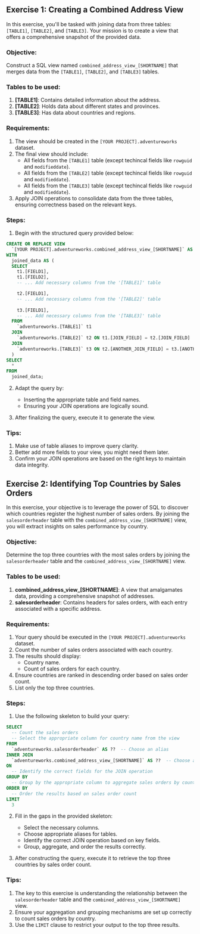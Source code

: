 ## Exercise 1: Creating a Combined Address View

In this exercise, you'll be tasked with joining data from three tables: `[TABLE1]`, `[TABLE2]`, and `[TABLE3]`. Your mission is to create a view that offers a comprehensive snapshot of the provided data.

### Objective:

Construct a SQL view named `combined_address_view_[SHORTNAME]` that merges data from the `[TABLE1]`, `[TABLE2]`, and `[TABLE3]` tables.

### Tables to be used:

1. **[TABLE1]**: Contains detailed information about the address.
2. **[TABLE2]**: Holds data about different states and provinces.
3. **[TABLE3]**: Has data about countries and regions.

### Requirements:

1. The view should be created in the `[YOUR PROJECT].adventureworks` dataset.
2. The final view should include:
    - All fields from the `[TABLE1]` table (except techincal fields like `rowguid` and `modifieddate`).
    - All fields from the `[TABLE2]` table (except techincal fields like `rowguid` and `modifieddate`).
    - All fields from the `[TABLE3]` table (except techincal fields like `rowguid` and `modifieddate`).
3. Apply JOIN operations to consolidate data from the three tables, ensuring correctness based on the relevant keys.

### Steps:

1. Begin with the structured query provided below:

```sql
CREATE OR REPLACE VIEW
  `[YOUR PROJECT].adventureworks.combined_address_view_[SHORTNAME]` AS
WITH
  joined_data AS (
  SELECT
    t1.[FIELD1],
    t1.[FIELD2],
    -- ... Add necessary columns from the '[TABLE1]' table

    t2.[FIELD1],
    -- ... Add necessary columns from the '[TABLE2]' table
    
    t3.[FIELD1],
    -- ... Add necessary columns from the '[TABLE3]' table
  FROM
    `adventureworks.[TABLE1]` t1
  JOIN
    `adventureworks.[TABLE2]` t2 ON t1.[JOIN_FIELD] = t2.[JOIN_FIELD]
  JOIN
    `adventureworks.[TABLE3]` t3 ON t2.[ANOTHER_JOIN_FIELD] = t3.[ANOTHER_JOIN_FIELD]
  )
SELECT
  *
FROM
  joined_data;
```

2. Adapt the query by:
    - Inserting the appropriate table and field names.
    - Ensuring your JOIN operations are logically sound.

3. After finalizing the query, execute it to generate the view.

### Tips:

1. Make use of table aliases to improve query clarity.
2. Better add more fields to your view, you might need them later.
3. Confirm your JOIN operations are based on the right keys to maintain data integrity.

## Exercise 2: Identifying Top Countries by Sales Orders

In this exercise, your objective is to leverage the power of SQL to discover which countries register the highest number of sales orders. By joining the `salesorderheader` table with the `combined_address_view_[SHORTNAME]` view, you will extract insights on sales performance by country.

### Objective:

Determine the top three countries with the most sales orders by joining the `salesorderheader` table and the `combined_address_view_[SHORTNAME]` view.

### Tables to be used:

1. **combined_address_view_[SHORTNAME]**: A view that amalgamates data, providing a comprehensive snapshot of addresses.
2. **salesorderheader**: Contains headers for sales orders, with each entry associated with a specific address.

### Requirements:

1. Your query should be executed in the `[YOUR PROJECT].adventureworks` dataset.
2. Count the number of sales orders associated with each country.
3. The results should display:
    - Country name.
    - Count of sales orders for each country.
4. Ensure countries are ranked in descending order based on sales order count.
5. List only the top three countries.

### Steps:

1. Use the following skeleton to build your query:

```sql
SELECT
  -- Count the sales orders
  -- Select the appropriate column for country name from the view
FROM
  `adventureworks.salesorderheader` AS ??  -- Choose an alias
INNER JOIN
  `adventureworks.combined_address_view_[SHORTNAME]` AS ??  -- Choose an alias
ON
  -- Identify the correct fields for the JOIN operation
GROUP BY
  -- Group by the appropriate column to aggregate sales orders by country
ORDER BY
  -- Order the results based on sales order count
LIMIT
  3
```

2. Fill in the gaps in the provided skeleton:
    - Select the necessary columns.
    - Choose appropriate aliases for tables.
    - Identify the correct JOIN operation based on key fields.
    - Group, aggregate, and order the results correctly.

3. After constructing the query, execute it to retrieve the top three countries by sales order count.

### Tips:

1. The key to this exercise is understanding the relationship between the `salesorderheader` table and the `combined_address_view_[SHORTNAME]` view.
2. Ensure your aggregation and grouping mechanisms are set up correctly to count sales orders by country.
3. Use the `LIMIT` clause to restrict your output to the top three results.

